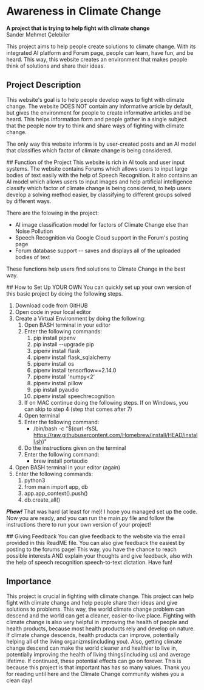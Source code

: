 # Awareness in Climate Change
**A project that is trying to help fight with climate change**
<br/>Sander Mehmet Çelebiler

This project aims to help people create solutions to climate change. With its integrated AI platform and Forum page, people can learn, have fun, and be heard. This way, this website creates an environment that makes people think of solutions and share their ideas.

## Project Description
This website's goal is to help people develop ways to fight with climate change. The website DOES NOT contain any informative article by default, but gives the environment for people to create informative articles and be heard. This helps information form and people gather in a single subject that the people now try to think and share ways of fighting with climate change. <br/>

The only way this website informs is by user-created posts and an AI model that classifies which factor of climate change is being considered.

## Function of the Project
This website is rich in AI tools and user input systems. The website contains Forums which allows users to input large bodies of text easily with the help of Speech Recognition. It also contains an AI model which allows users to input images and help artificial intelligence classify which factor of climate change is being considered, to help users develop a solving method easier, by classifying to different groups solved by different ways.

There are the folowing in the project:
* AI image classification model for factors of Climate Change else than Noise Pollution
* Speech Recognition via Google Cloud support in the Forum's posting page
* Forum database support -- saves and displays all of the uploaded bodies of text

These functions help users find solutions to Climate Change in the best way.

## How to Set Up YOUR OWN
You can quickly set up your own version of this basic project by doing the following steps.
1. Download code from GitHUB
2. Open code in your local editor
3. Create a Virtual Environment by doing the following:
   1. Open BASH terminal in your editor
   2. Enter the following commands:
      1. pip install pipenv
      2. pip install --upgrade pip
      3. pipenv install flask
      4. pipenv install flask_sqlalchemy
      5. pipenv install os
      6. pipenv install tensorflow==2.14.0
      7. pipenv install 'numpy<2'
      8. pipenv install pillow
      9. pip install pyaudio
      10. pipenv install speechrecognition
    3. If on MAC continue doing the following steps. If on Windows, you can skip to step 4 (step that comes after 7)
    4. Open terminal
    5. Enter the following command:
       * /bin/bash -c "$(curl -fsSL https://raw.githubusercontent.com/Homebrew/install/HEAD/install.sh)"
    6. Do the instructions given on the terminal
    7. Enter the following command:
        * brew install portaudio
4. Open BASH terminal in your editor (again)
5. Enter the following commands:
   1. python3
   2. from main import app, db
   3. app.app_context().push()
   4. db.create_all()
   
***Phew!*** That was hard (at least for me)! I hope you managed set up the code. Now you are ready, and you can run the main.py file and follow the instructions there to run your own version of your project!

## Giving Feedback
You can give feedback to the website via the email provided in this ReadME file. You can also give feedback the easiest by posting to the forums page! This way, you have the chance to reach possible interests AND explain your thoughts and give feedback, also with the help of speech recognition speech-to-text dictation. Have fun!

## Importance
This project is crucial in fighting with climate change. This project can help fight with climate change and help people share their ideas and give solutions to problems. This way, the world climate change problem can descend and the world can get a cleaner, easier-to-live place. Fighting with climate change is also very helpful in improving the health of people and health products, because most health products rely and develop on nature. If climate change descends, health products can improve, potentially helping all of the living organizms(including you). Also, getting climate change descend can make the world cleaner and healthier to live in, potentially improving the health of living things(including us) and average lifetime. If continued, these potential effects can go on forever. This is because this project is that important has has so many values. Thank you for reading until here and the Climate Change community wishes you a clean day!